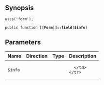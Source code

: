## Synopsis

<code>uses('form');</code>

<code>public function <b>[[Form]]::field</b>(<b>$info</b>)</code>

## Parameters

<table>
  <thead>
    <tr>
      <th>Name</th>
      <th>Direction</th>
      <th>Type</th>
      <th>Description</th>
    </tr>
  </thead>
  <tbody>
    <tr>
      <td><code>$info</code>
      <td><i></i></td>
      <td></td>
      <td>

      </td>
    </tr>
  </tbody>
</table>


